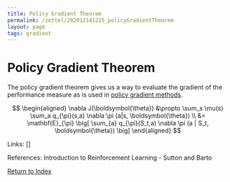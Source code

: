 ```yaml
---
title: Policy Gradient Theorem
permalink: /zettel/202012141215_policyGradientTheorem
layout: page
tags: gradient
---
```

# Policy Gradient Theorem

The policy gradient theorem gives us a way to evaluate the gradient
of the performance measure as is used in [policy gradient methods](202012141139_policyGradientMethods).

$$
\begin{aligned}
\nabla J(\boldsymbol{\theta}) &\propto \sum_s \mu(s) \sum_a q_{\pi}(s,a) \nabla \pi (a|s, \boldsymbol{\theta}) \\
&= \mathbf{E}_{\pi} \big[ \sum_{a} q_{\pi}(S_t,a) \nabla \pi (a | S_t, \boldsymbol{\theta}) \big]
\end{aligned}
$$

Links: []

References: Introduction to Reinforcement Learning - Sutton and Barto

[Return to Index](index)